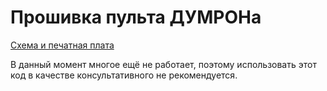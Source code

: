 Прошивка пульта ДУМРОНа
=======================

[Схема и печатная плата](https://easyeda.com/danya9104449383/dumron_rc)

В данный момент многое ещё не работает, поэтому использовать этот код
в качестве консультативного не рекомендуется.
